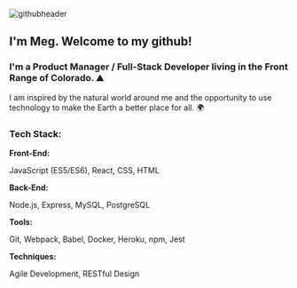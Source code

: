 ![githubheader](https://user-images.githubusercontent.com/65035613/123014979-98f0e500-d384-11eb-94d4-eac9c4edec53.png)


## I'm Meg. Welcome to my github!

### I'm a Product Manager / Full-Stack Developer living in the Front Range of Colorado. ⛰

I am inspired by the natural world around me and the opportunity to use technology to make the Earth a better place for all. 🌍 

### Tech Stack:

**Front-End:**

JavaScript (ES5/ES6), React, CSS, HTML

**Back-End:**

Node.js, Express, MySQL, PostgreSQL

**Tools:**

Git, Webpack, Babel, Docker, Heroku, npm, Jest

**Techniques:**

Agile Development, RESTful Design

<!--
**earthlymeg/earthlymeg** is a ✨ _special_ ✨ repository because its `README.md` (this file) appears on your GitHub profile.

Here are some ideas to get you started:

- 🔭 I’m currently working on ...
- 🌱 I’m currently learning ...![me](https://user-images.githubusercontent.com/65035613/123011410-8aeb9600-d37d-11eb-93cf-f6769fbb8e15.jpg)

- 👯 I’m looking to collaborate on ...
- 🤔 I’m looking for help with ...
- 💬 Ask me about ...
- 📫 How to reach me: ...
- 😄 Pronouns: ...
- ⚡ Fun fact: ...
-->
